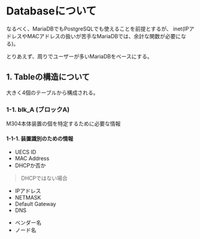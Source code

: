 # Databaseについて

なるべく、MariaDBでもPostgreSQLでも使えることを前提とするが、
inet(IPアドレスやMACアドレスの扱いが苦手なMariaDBでは、余計な関数が必要になる)。

とりあえず、周りでユーザーが多いMariaDBをベースにする。

## 1. Tableの構造について

大きく4個のテーブルから構成される。

### 1-1. blk_A (ブロックA)

M304本体装置の個を特定するために必要な情報

#### 1-1-1. 装置識別のための情報

+ UECS ID
+ MAC Address
+ DHCPか否か  

> DHCPではない場合
> 
* IPアドレス
* NETMASK
* Default Gateway
* DNS

+ ベンダー名
+ ノード名
